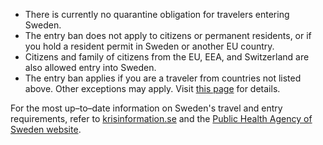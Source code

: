 - There is currently no quarantine obligation for travelers entering Sweden.
- The entry ban does not apply to citizens or permanent residents, or if you hold a resident permit in Sweden or another EU country.
- Citizens and family of citizens from the EU, EEA, and Switzerland are also allowed entry into Sweden.
- The entry ban applies if you are a traveler from countries not listed above. Other exceptions may apply. Visit [this page](https://www.krisinformation.se/en/hazards-and-risks/disasters-and-incidents/2020/official-information-on-the-new-coronavirus/travel-restrictions) for details.

For the most up–to–date information on Sweden's travel and entry requirements, refer to [krisinformation.se](https://www.krisinformation.se/en/hazards-and-risks/disasters-and-incidents/2020/official-information-on-the-new-coronavirus/visiting-sweden-during-the-covid-19-pandemic) and the [Public Health Agency of Sweden website](https://www.folkhalsomyndigheten.se/the-public-health-agency-of-sweden/communicable-disease-control/covid-19/travel-to-and-from-sweden/).

